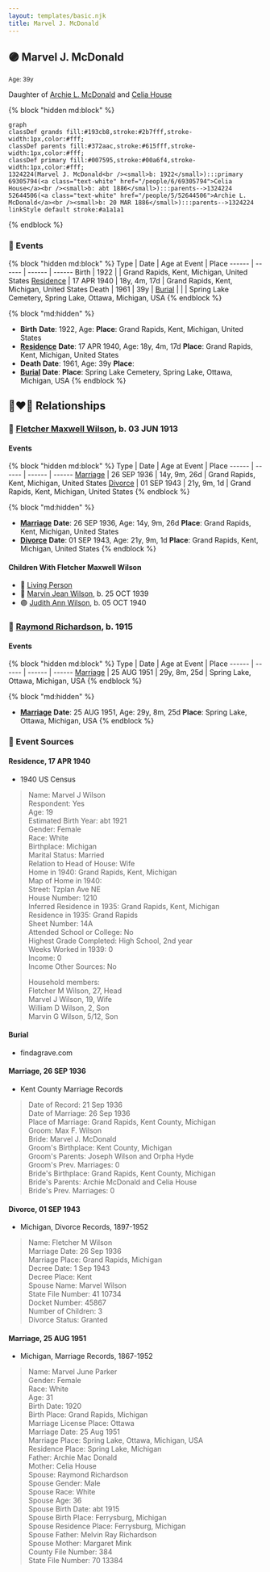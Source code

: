 ```yaml
---
layout: templates/basic.njk
title: Marvel J. McDonald
---
```

## 🟣 Marvel J. McDonald
<small>Age: 39y</small>

Daughter of [Archie L. McDonald](/people/5/52644506) and [Celia House](/people/6/69305794)

{% block "hidden md:block" %}
```mermaid
graph
classDef grands fill:#193cb8,stroke:#2b7fff,stroke-width:1px,color:#fff;
classDef parents fill:#372aac,stroke:#615fff,stroke-width:1px,color:#fff;
classDef primary fill:#007595,stroke:#00a6f4,stroke-width:1px,color:#fff;
1324224(Marvel J. McDonald<br /><small>b: 1922</small>):::primary
69305794(<a class="text-white" href="/people/6/69305794">Celia House</a><br /><small>b: abt 1886</small>):::parents-->1324224
52644506(<a class="text-white" href="/people/5/52644506">Archie L. McDonald</a><br /><small>b: 20 MAR 1886</small>):::parents-->1324224
linkStyle default stroke:#a1a1a1
```
{% endblock %}

### 📆 Events

{% block "hidden md:block" %}
Type | Date | Age at Event | Place
------ | ------ | ------ | ------
Birth | 1922 |  | Grand Rapids, Kent, Michigan, United States
[Residence](#event-event-0) | 17 APR 1940 | 18y, 4m, 17d | Grand Rapids, Kent, Michigan, United States
Death | 1961 | 39y |
[Burial](#event-event-6) |  |  | Spring Lake Cemetery, Spring Lake, Ottawa, Michigan, USA
{% endblock %}

{% block "md:hidden" %}
- **Birth**
**Date**: 1922, Age:
**Place**: Grand Rapids, Kent, Michigan, United States
- **[Residence](#event-event-0)**
**Date**: 17 APR 1940, Age: 18y, 4m, 17d
**Place**: Grand Rapids, Kent, Michigan, United States
- **Death**
**Date**: 1961, Age: 39y
**Place**:
- **[Burial](#event-event-6)**
**Date**:
**Place**: Spring Lake Cemetery, Spring Lake, Ottawa, Michigan, USA
{% endblock %}

## 👩‍❤️‍👨 Relationships

### 🔵 [Fletcher Maxwell Wilson](/people/3/32597724), b. 03 JUN 1913

#### Events

{% block "hidden md:block" %}
Type | Date | Age at Event | Place
------ | ------ | ------ | ------
[Marriage](#event-family-0-event-0) | 26 SEP 1936 | 14y, 9m, 26d | Grand Rapids, Kent, Michigan, United States
[Divorce](#event-family-0-event-1) | 01 SEP 1943 | 21y, 9m, 1d | Grand Rapids, Kent, Michigan, United States
{% endblock %}

{% block "md:hidden" %}
- **[Marriage](#event-family-0-event-0)**
**Date**: 26 SEP 1936, Age: 14y, 9m, 26d
**Place**: Grand Rapids, Kent, Michigan, United States
- **[Divorce](#event-family-0-event-1)**
**Date**: 01 SEP 1943, Age: 21y, 9m, 1d
**Place**: Grand Rapids, Kent, Michigan, United States
{% endblock %}

#### Children With Fletcher Maxwell Wilson
* 🔵 [Living Person](/people/5/53774374)
* 🔵 [Marvin Jean Wilson](/people/4/40728128), b. 25 OCT 1939
* 🟣 [Judith Ann Wilson](/people/5/50745588), b. 05 OCT 1940
### 🔵 [Raymond Richardson](/people/2/26408903), b. 1915

#### Events

{% block "hidden md:block" %}
Type | Date | Age at Event | Place
------ | ------ | ------ | ------
[Marriage](#event-family-1-event-0) | 25 AUG 1951 | 29y, 8m, 25d | Spring Lake, Ottawa, Michigan, USA
{% endblock %}

{% block "md:hidden" %}
- **[Marriage](#event-family-1-event-0)**
**Date**: 25 AUG 1951, Age: 29y, 8m, 25d
**Place**: Spring Lake, Ottawa, Michigan, USA
{% endblock %}

### 📰 Event Sources

#### <a id="event-event-0"></a> Residence, 17 APR 1940
* 1940 US Census
>   
  > Name: Marvel J Wilson    
  > Respondent: Yes    
  > Age: 19    
  > Estimated Birth Year: abt 1921    
  > Gender: Female    
  > Race: White    
  > Birthplace: Michigan    
  > Marital Status: Married    
  > Relation to Head of House: Wife    
  > Home in 1940: Grand Rapids, Kent, Michigan    
  > Map of Home in 1940:    
  > Street: Tzplan Ave NE    
  > House Number: 1210    
  > Inferred Residence in 1935: Grand Rapids, Kent, Michigan    
  > Residence in 1935: Grand Rapids    
  > Sheet Number: 14A    
  > Attended School or College: No    
  > Highest Grade Completed: High School, 2nd year    
  > Weeks Worked in 1939: 0    
  > Income: 0    
  > Income Other Sources: No    
  >   
  > Household members:  
  > Fletcher M Wilson, 27, Head  
  > Marvel J Wilson, 19, Wife  
  > William D Wilson, 2, Son  
  > Marvin G Wilson, 5/12, Son  
  >

#### <a id="event-event-6"></a> Burial
* findagrave.com

#### <a id="event-family-0-event-0"></a> Marriage, 26 SEP 1936
* Kent County Marriage Records
>   
  > Date of Record: 21 Sep 1936  
  > Date of Marriage: 26 Sep 1936  
  > Place of Marriage: Grand Rapids, Kent County, Michigan  
  > Groom: Max F. Wilson  
  > Bride: Marvel J. McDonald  
  > Groom's Birthplace: Kent County, Michigan  
  > Groom's Parents: Joseph Wilson and Orpha Hyde  
  > Groom's Prev. Marriages: 0  
  > Bride's Birthplace: Grand Rapids, Kent County, Michigan  
  > Bride's Parents: Archie McDonald and Celia House  
  > Bride's Prev. Marriages: 0

#### <a id="event-family-0-event-1"></a> Divorce, 01 SEP 1943
* Michigan, Divorce Records, 1897-1952
>   
  > Name: Fletcher M Wilson  
  > Marriage Date: 26 Sep 1936  
  > Marriage Place: Grand Rapids, Michigan  
  > Decree Date: 1 Sep 1943  
  > Decree Place: Kent  
  > Spouse Name: Marvel Wilson  
  > State File Number: 41 10734  
  > Docket Number: 45867  
  > Number of Children: 3  
  > Divorce Status: Granted
#### <a id="event-family-1-event-0"></a> Marriage, 25 AUG 1951
* Michigan, Marriage Records, 1867-1952
>   
  > Name: Marvel June Parker  
  > Gender: Female  
  > Race: White  
  > Age: 31  
  > Birth Date: 1920  
  > Birth Place: Grand Rapids, Michigan  
  > Marriage License Place: Ottawa  
  > Marriage Date: 25 Aug 1951  
  > Marriage Place: Spring Lake, Ottawa, Michigan, USA  
  > Residence Place: Spring Lake, Michigan  
  > Father: Archie Mac Donald  
  > Mother: Celia House  
  > Spouse: Raymond Richardson  
  > Spouse Gender: Male  
  > Spouse Race: White  
  > Spouse Age: 36  
  > Spouse Birth Date: abt 1915  
  > Spouse Birth Place: Ferrysburg, Michigan  
  > Spouse Residence Place: Ferrysburg, Michigan  
  > Spouse Father: Melvin Ray Richardson  
  > Spouse Mother: Margaret Mink  
  > County File Number: 384  
  > State File Number: 70 13384  
  >
